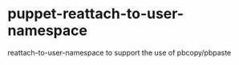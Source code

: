 puppet-reattach-to-user-namespace
=================================

reattach-to-user-namespace to support the use of pbcopy/pbpaste
